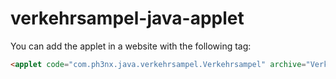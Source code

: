 verkehrsampel-java-applet
=========================

You can add the applet in a website with the following tag:

```HTML
<applet code="com.ph3nx.java.verkehrsampel.Verkehrsampel" archive="Verkehrsampel.jar" width="90" height="190">Java Applet das eine animierte Ampel zeigt. Java Applet that shows an animated traffic light.</applet>
```
